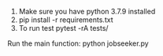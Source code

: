 1. Make sure you have python 3.7.9 installed
2. pip install -r requirements.txt
3. To run test pytest -rA tests/

Run the main function: python jobseeker.py
